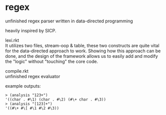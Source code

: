 # regex
unfinished regex parser written in data-directed programming

heavily inspired by SICP.

lexi.rkt  
It utilizes two files, stream-oop & table, these two constructs are quite vital for the data-directed approach to work.
Showing how this approach can be done, and the design of the framework allows us to easily add and modify the "logic" without "touching" the core code.

compile.rkt  
unfinished regex evaluator

example outputs:  
```
> (analysis "123+")
'((char . #\1) (char . #\2) (#\+ char . #\3))  
> (analysis "[123]+")  
'((#\+ #\[ #\1 #\2 #\3)) 
```
